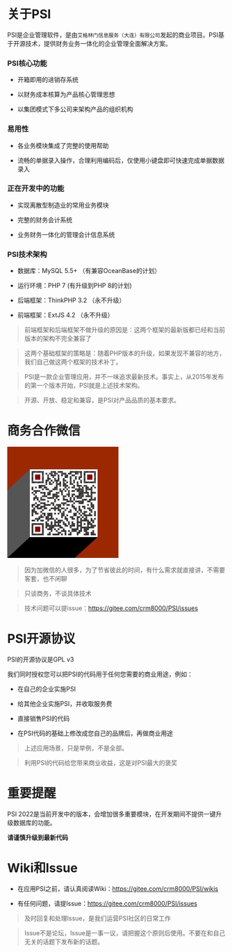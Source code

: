 # 关于PSI

PSI是企业管理软件，是由`艾格林门信息服务（大连）有限公司`发起的商业项目。PSI基于开源技术，提供财务业务一体化的企业管理全面解决方案。

### PSI核心功能

- 开箱即用的进销存系统

- 以财务成本核算为产品核心管理思想

- 以集团模式下多公司来架构产品的组织机构

### 易用性

- 各业务模块集成了完整的使用帮助

- 流畅的单据录入操作，合理利用编码后，仅使用小键盘即可快速完成单据数据录入

### 正在开发中的功能

- 实现离散型制造业的常用业务模块

- 完整的财务会计系统

- 业务财务一体化的管理会计信息系统

### PSI技术架构

- 数据库：MySQL 5.5+ （有兼容OceanBase的计划）

- 运行环境：PHP 7 (有升级到PHP 8的计划)

- 后端框架：ThinkPHP 3.2 （永不升级）

- 前端框架：ExtJS 4.2 （永不升级）

> 前端框架和后端框架不做升级的原因是：这两个框架的最新版都已经和当前版本的架构不完全兼容了

> 这两个基础框架的策略是：随着PHP版本的升级，如果发现不兼容的地方，我们自己做这两个框架的技术补丁。

> PSI是一款企业管理应用，并不一味追求最新技术。事实上，从2015年发布的第一个版本开始，PSI就是上述技术架构。

> 开源、开放、稳定和兼容，是PSI对产品品质的基本要求。

# 商务合作微信

![商务合作微信](wx.jpg)

> 因为加微信的人很多，为了节省彼此的时间，有什么需求就直接讲，不需要客套，也不闲聊

> 只谈商务，不谈具体技术

> 技术问题可以提issue：https://gitee.com/crm8000/PSI/issues

# PSI开源协议

PSI的开源协议是GPL v3

我们同时授权您可以把PSI的代码用于任何您需要的商业用途，例如：

- 在自己的企业实施PSI

- 给其他企业实施PSI，并收取服务费

- 直接销售PSI的代码

- 在PSI代码的基础上修改成您自己的品牌后，再做商业用途

> 上述应用场景，只是举例，不是全部。

> 利用PSI的代码给您带来商业收益，这是对PSI最大的褒奖

# 重要提醒

PSI 2022是当前开发中的版本，会增加很多重要模块，在开发期间不提供一键升级数据库的功能。

**请谨慎升级到最新代码**

# Wiki和Issue

- 在应用PSI之前，请认真阅读Wiki：https://gitee.com/crm8000/PSI/wikis

- 有任何问题，请提Issue：https://gitee.com/crm8000/PSI/issues

> 及时回复和处理Issue，是我们运营PSI社区的日常工作

> Issue不是论坛，Issue是一事一议，请把握这个原则后使用。不要在和自己无关的话题下发布新的话题。
